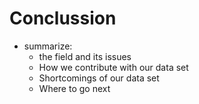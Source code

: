 # Conclussion

- summarize:
    - the field and its issues
    - How we contribute with our data set
    - Shortcomings of our data set
    - Where to go next